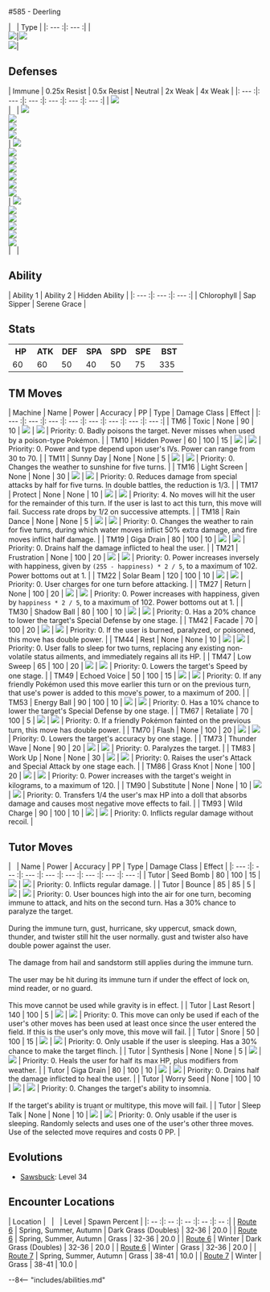 #585 - Deerling

| &nbsp; | Type |
|: --- :|: --- :|
|<br>![][585_base]|![][normal]<br>![][grass]|


## Defenses

| Immune | 0.25x Resist | 0.5x Resist | Neutral | 2x Weak  | 4x Weak |
|: --- :|: --- :|: --- :|: --- :|: --- :|: --- :|
| ![][ghost]<br> | &nbsp; | ![][water]<br>![][electric]<br>![][grass]<br>![][ground]<br> | ![][normal]<br>![][psychic]<br>![][rock]<br>![][dragon]<br>![][dark]<br>![][steel]<br>![][fairy]<br> | ![][fire]<br>![][ice]<br>![][fighting]<br>![][poison]<br>![][flying]<br>![][bug]<br> | &nbsp; |


## Ability
| Ability 1 | Ability 2 | Hidden Ability |
|: --- :|: --- :|: --- :|
| Chlorophyll | Sap Sipper | Serene Grace |


## Stats
<table><tr><th style="width:14%;align:center;vertical-align: middle;">HP</th><th style="width:14%;align:center;vertical-align: middle;">ATK</th><th style="width:14%;align:center;vertical-align: middle;">DEF</th><th style="width:14%;align:center;vertical-align: middle;">SPA</th><th style="width:14%;align:center;vertical-align: middle;">SPD</th><th style="width:14%;align:center;vertical-align: middle;">SPE</th><th style="width:16%;align:center;vertical-align: middle;">BST</th></tr>
<tr><td style="width:14%;align:center;vertical-align: bottom;">60</td><td style="width:14%;align:center;vertical-align: bottom;">60</td><td style="width:14%;align:center;vertical-align: bottom;">50</td><td style="width:14%;align:center;vertical-align: bottom;">40</td><td style="width:14%;align:center;vertical-align: bottom;">50</td><td style="width:14%;align:center;vertical-align: bottom;">75</td><td style="width:16%;align:center;vertical-align: bottom;">335</td></tr></table>


## TM Moves
| Machine | Name | Power | Accuracy | PP | Type | Damage Class | Effect |
|: --- :|: --- :|: --- :|: --- :|: --- :|: --- :|: --- :|: --- :|
| TM6 | Toxic | None | 90 | 10 | ![][poison] | ![][status] | Priority: 0. Badly poisons the target.  Never misses when used by a poison-type Pokémon. |
| TM10 | Hidden Power | 60 | 100 | 15 | ![][normal] | ![][special] | Priority: 0. Power and type depend upon user's IVs. Power can range from 30 to 70. |
| TM11 | Sunny Day | None | None | 5 | ![][fire] | ![][status] | Priority: 0. Changes the weather to sunshine for five turns. |
| TM16 | Light Screen | None | None | 30 | ![][psychic] | ![][status] | Priority: 0. Reduces damage from special attacks by half for five turns. In double battles, the reduction is 1/3. |
| TM17 | Protect | None | None | 10 | ![][normal] | ![][status] | Priority: 4. No moves will hit the user for the remainder of this turn. If the user is last to act this turn, this move will fail. Success rate drops by 1/2 on successive attempts. |
| TM18 | Rain Dance | None | None | 5 | ![][water] | ![][status] | Priority: 0. Changes the weather to rain for five turns, during which water moves inflict 50% extra damage, and fire moves inflict half damage. |
| TM19 | Giga Drain | 80 | 100 | 10 | ![][grass] | ![][special] | Priority: 0. Drains half the damage inflicted to heal the user. |
| TM21 | Frustration | None | 100 | 20 | ![][normal] | ![][physical] | Priority: 0. Power increases inversely with happiness, given by `(255 - happiness) * 2 / 5`, to a maximum of 102.  Power bottoms out at 1. |
| TM22 | Solar Beam | 120 | 100 | 10 | ![][grass] | ![][special] | Priority: 0. User charges for one turn before attacking. |
| TM27 | Return | None | 100 | 20 | ![][normal] | ![][physical] | Priority: 0. Power increases with happiness, given by `happiness * 2 / 5`, to a maximum of 102.  Power bottoms out at 1. |
| TM30 | Shadow Ball | 80 | 100 | 10 | ![][ghost] | ![][special] | Priority: 0. Has a 20% chance to lower the target's Special Defense by one stage. |
| TM42 | Facade | 70 | 100 | 20 | ![][normal] | ![][physical] | Priority: 0. If the user is burned, paralyzed, or poisoned, this move has double power. |
| TM44 | Rest | None | None | 10 | ![][psychic] | ![][status] | Priority: 0. User falls to sleep for two turns, replacing any existing non-volatile status ailments, and immediately regains all its HP. |
| TM47 | Low Sweep | 65 | 100 | 20 | ![][fighting] | ![][physical] | Priority: 0. Lowers the target's Speed by one stage. |
| TM49 | Echoed Voice | 50 | 100 | 15 | ![][normal] | ![][special] | Priority: 0. If any friendly Pokémon used this move earlier this turn or on the previous turn, that use's power is added to this move's power, to a maximum of 200. |
| TM53 | Energy Ball | 90 | 100 | 10 | ![][grass] | ![][special] | Priority: 0. Has a 10% chance to lower the target's Special Defense by one stage. |
| TM67 | Retaliate | 70 | 100 | 5 | ![][normal] | ![][physical] | Priority: 0. If a friendly Pokémon fainted on the previous turn, this move has double power. |
| TM70 | Flash | None | 100 | 20 | ![][normal] | ![][status] | Priority: 0. Lowers the target's accuracy by one stage. |
| TM73 | Thunder Wave | None | 90 | 20 | ![][electric] | ![][status] | Priority: 0. Paralyzes the target. |
| TM83 | Work Up | None | None | 30 | ![][normal] | ![][status] | Priority: 0. Raises the user's Attack and Special Attack by one stage each. |
| TM86 | Grass Knot | None | 100 | 20 | ![][grass] | ![][special] | Priority: 0. Power increases with the target's weight in kilograms, to a maximum of 120. |
| TM90 | Substitute | None | None | 10 | ![][normal] | ![][status] | Priority: 0. Transfers 1/4 the user's max HP into a doll that absorbs damage and causes most negative move effects to fail. |
| TM93 | Wild Charge | 90 | 100 | 10 | ![][electric] | ![][physical] | Priority: 0. Inflicts regular damage without recoil. |


## Tutor Moves
| &nbsp; | Name | Power | Accuracy | PP | Type | Damage Class | Effect |
|: --- :|: --- :|: --- :|: --- :|: --- :|: --- :|: --- :|: --- :|
| Tutor | Seed Bomb | 80 | 100 | 15 | ![][grass] | ![][physical] | Priority: 0. Inflicts regular damage. |
| Tutor | Bounce | 85 | 85 | 5 | ![][flying] | ![][physical] | Priority: 0. User bounces high into the air for one turn, becoming immune to attack, and hits on the second turn.  Has a 30% chance to paralyze the target.<br><br>During the immune turn, gust, hurricane, sky uppercut, smack down, thunder, and twister still hit the user normally.  gust and twister also have double power against the user.<br><br>The damage from hail and sandstorm still applies during the immune turn.<br><br>The user may be hit during its immune turn if under the effect of lock on, mind reader, or no guard.<br><br>This move cannot be used while gravity is in effect. |
| Tutor | Last Resort | 140 | 100 | 5 | ![][normal] | ![][physical] | Priority: 0. This move can only be used if each of the user's other moves has been used at least once since the user entered the field.  If this is the user's only move, this move will fail. |
| Tutor | Snore | 50 | 100 | 15 | ![][normal] | ![][special] | Priority: 0. Only usable if the user is sleeping.   Has a 30% chance to make the target flinch. |
| Tutor | Synthesis | None | None | 5 | ![][grass] | ![][status] | Priority: 0. Heals the user for half its max HP, plus modifiers from weather. |
| Tutor | Giga Drain | 80 | 100 | 10 | ![][grass] | ![][special] | Priority: 0. Drains half the damage inflicted to heal the user. |
| Tutor | Worry Seed | None | 100 | 10 | ![][grass] | ![][status] | Priority: 0. Changes the target's ability to insomnia.<br><br>If the target's ability is truant or multitype, this move will fail. |
| Tutor | Sleep Talk | None | None | 10 | ![][normal] | ![][status] | Priority: 0. Only usable if the user is sleeping. Randomly selects and uses one of the user's other three moves. Use of the selected move requires and costs 0 PP. |


## Evolutions
- [Sawsbuck]: Level 34

## Encounter Locations

| Location | &nbsp; | &nbsp; | Level | Spawn Percent |
|: -- :|: -- :|: -- :|: -- :|: -- :|
| [Route 6] | Spring, Summer, Autumn | Dark Grass (Doubles) | 32-36 | 20.0 |
| [Route 6] | Spring, Summer, Autumn | Grass | 32-36 | 20.0 |
| [Route 6] | Winter | Dark Grass (Doubles) | 32-36 | 20.0 |
| [Route 6] | Winter | Grass | 32-36 | 20.0 |
| [Route 7] | Spring, Summer, Autumn | Grass | 38-41 | 10.0 |
| [Route 7] | Winter | Grass | 38-41 | 10.0 |

--8<-- "includes/abilities.md"

[types.afphoto]: ../img/type/types.afphoto
[physical]: ../img/type/physical.png
[dark]: ../img/type/dark.png
[fire]: ../img/type/fire.png
[dragon]: ../img/type/dragon.png
[electric]: ../img/type/electric.png
[fairy]: ../img/type/fairy.png
[damange_classes.afphoto]: ../img/type/damange_classes.afphoto
[rock]: ../img/type/rock.png
[ghost]: ../img/type/ghost.png
[poison]: ../img/type/poison.png
[flying]: ../img/type/flying.png
[grass]: ../img/type/grass.png
[special]: ../img/type/special.png
[status]: ../img/type/status.png
[ice]: ../img/type/ice.png
[water]: ../img/type/water.png
[ground]: ../img/type/ground.png
[normal]: ../img/type/normal.png
[psychic]: ../img/type/psychic.png
[bug]: ../img/type/bug.png
[fighting]: ../img/type/fighting.png
[steel]: ../img/type/steel.png
[585_base]: ../img/animated/585.gif

[Sawsbuck]: ../586/
[Route 7]: ../../wildareas/Route_7/
[Route 6]: ../../wildareas/Route_6/
